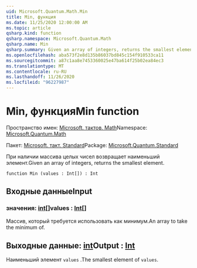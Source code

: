 ```yaml
---
uid: Microsoft.Quantum.Math.Min
title: Min, функция
ms.date: 11/25/2020 12:00:00 AM
ms.topic: article
qsharp.kind: function
qsharp.namespace: Microsoft.Quantum.Math
qsharp.name: Min
qsharp.summary: Given an array of integers, returns the smallest element.
ms.openlocfilehash: aba573f2e8d135b86037bd845c154f910533ca11
ms.sourcegitcommit: a87c1aa8e7453360025e47ba614f25b02ea84ec3
ms.translationtype: MT
ms.contentlocale: ru-RU
ms.lasthandoff: 11/26/2020
ms.locfileid: "96227987"
---
```

# <a name="min-function"></a><span data-ttu-id="58575-102">Min, функция</span><span class="sxs-lookup"><span data-stu-id="58575-102">Min function</span></span>

<span data-ttu-id="58575-103">Пространство имен: [Microsoft. тактов. Math](xref:Microsoft.Quantum.Math)</span><span class="sxs-lookup"><span data-stu-id="58575-103">Namespace: [Microsoft.Quantum.Math](xref:Microsoft.Quantum.Math)</span></span>

<span data-ttu-id="58575-104">Пакет: [Microsoft. такт. Standard](https://nuget.org/packages/Microsoft.Quantum.Standard)</span><span class="sxs-lookup"><span data-stu-id="58575-104">Package: [Microsoft.Quantum.Standard](https://nuget.org/packages/Microsoft.Quantum.Standard)</span></span>


<span data-ttu-id="58575-105">При наличии массива целых чисел возвращает наименьший элемент.</span><span class="sxs-lookup"><span data-stu-id="58575-105">Given an array of integers, returns the smallest element.</span></span>

```qsharp
function Min (values : Int[]) : Int
```


## <a name="input"></a><span data-ttu-id="58575-106">Входные данные</span><span class="sxs-lookup"><span data-stu-id="58575-106">Input</span></span>

### <a name="values--int"></a><span data-ttu-id="58575-107">значения: [int](xref:microsoft.quantum.lang-ref.int)[]</span><span class="sxs-lookup"><span data-stu-id="58575-107">values : [Int](xref:microsoft.quantum.lang-ref.int)[]</span></span>

<span data-ttu-id="58575-108">Массив, который требуется использовать как минимум.</span><span class="sxs-lookup"><span data-stu-id="58575-108">An array to take the minimum of.</span></span>



## <a name="output--int"></a><span data-ttu-id="58575-109">Выходные данные: [int](xref:microsoft.quantum.lang-ref.int)</span><span class="sxs-lookup"><span data-stu-id="58575-109">Output : [Int](xref:microsoft.quantum.lang-ref.int)</span></span>

<span data-ttu-id="58575-110">Наименьший элемент `values` .</span><span class="sxs-lookup"><span data-stu-id="58575-110">The smallest element of `values`.</span></span>